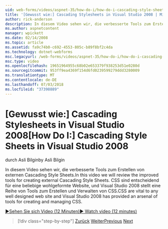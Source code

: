 ```yaml
---
uid: web-forms/videos/aspnet-35/how-do-i/how-do-i-cascading-style-sheets-in-visual-studio-2008
title: '[Gewusst wie:] Cascading Stylesheets in Visual Studio 2008 | Microsoft-Dokumentation'
author: rick-anderson
description: In diesem Video sehen wir, die verbesserte Tools zum Erstellen von externen Cascading Style Sheets. CSS sind entscheidend für eine beliebige wohlgeformte-Website und die Visual Studio 2...
ms.author: aspnetcontent
manager: wpickett
ms.date: 02/14/2008
ms.topic: article
ms.assetid: fa9c74b0-c692-4553-805c-b89f8bf2c4da
ms.technology: dotnet-webforms
msc.legacyurl: /web-forms/videos/aspnet-35/how-do-i/how-do-i-cascading-style-sheets-in-visual-studio-2008
msc.type: video
ms.openlocfilehash: 19651964955c68b02e653379f938253d51e0280d
ms.sourcegitcommit: 953ff9ea4369f154d6fd0239599279ddd3280009
ms.translationtype: MT
ms.contentlocale: de-DE
ms.lasthandoff: 07/03/2018
ms.locfileid: "37398889"
---
```

<a name="how-do-i-cascading-style-sheets-in-visual-studio-2008"></a><span data-ttu-id="bcc5c-104">[Gewusst wie:] Cascading Stylesheets in Visual Studio 2008</span><span class="sxs-lookup"><span data-stu-id="bcc5c-104">[How Do I:] Cascading Style Sheets in Visual Studio 2008</span></span>
====================
<span data-ttu-id="bcc5c-105">durch Asli Bilgin</span><span class="sxs-lookup"><span data-stu-id="bcc5c-105">by Asli Bilgin</span></span>

<span data-ttu-id="bcc5c-106">In diesem Video sehen wir, die verbesserte Tools zum Erstellen von externen Cascading Style Sheets.</span><span class="sxs-lookup"><span data-stu-id="bcc5c-106">In this video we will review the improved tools for creating external Cascading Style Sheets.</span></span> <span data-ttu-id="bcc5c-107">CSS sind entscheidend für eine beliebige wohlgeformte Website, und Visual Studio 2008 stellt eine Reihe von Tools zum Erstellen und Verwalten von CSS.</span><span class="sxs-lookup"><span data-stu-id="bcc5c-107">CSS are vital to any well designed web site and Visual Studio 2008 has provided an arsenal of tools for creating and managing CSS.</span></span>

[<span data-ttu-id="bcc5c-108">&#9654;Sehen Sie sich Video (12 Minuten)</span><span class="sxs-lookup"><span data-stu-id="bcc5c-108">&#9654; Watch video (12 minutes)</span></span>](https://channel9.msdn.com/Blogs/ASP-NET-Site-Videos/how-do-i-cascading-style-sheets-in-visual-studio-2008)

> [!div class="step-by-step"]
> <span data-ttu-id="bcc5c-109">[Zurück](how-do-i-create-nested-master-page-in-visual-studio-2008.md)
> [Weiter](how-do-i-working-with-visual-studio-2008-net-framework.md)</span><span class="sxs-lookup"><span data-stu-id="bcc5c-109">[Previous](how-do-i-create-nested-master-page-in-visual-studio-2008.md)
[Next](how-do-i-working-with-visual-studio-2008-net-framework.md)</span></span>
